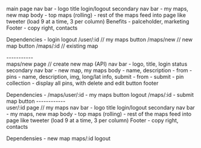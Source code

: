 main page
nav bar - logo title login/logout
secondary nav bar - my maps, new map
body - top maps (rolling)
     - rest of the maps feed into page like tweeter (load 9 at a time, 3 per column)
Benefits - palceholder, marketing 
Footer - copy right, contacts

Dependencies - 
login 
logout
/user/:id // my maps button
/maps/new // new map button
/maps/:id // existing map

-----------\
maps/new page // create new map (API)
nav bar - logo, title, login status
secondary nav bar - new map, my maps
body    - name, description - from
        - pins - name, description, img, long/lat info, submit - from
        - submit
        - pin collection - display all pins, with delete and edit button
footer

Dependencies -
/maps/user/:id - my maps button
logout
/maps/:id  - submit map button
------------\
user/:id page // my maps
nav bar - logo title login/logout
secondary nav bar - my maps, new map
body - top maps (rolling)
     - rest of the maps feed into page like tweeter (load 9 at a time, 3 per column)
Footer - copy right, contacts

Dependensies - 
new map
maps/:id
logout



